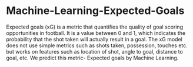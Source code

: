 # Machine-Learning-Expected-Goals
Expected goals (xG) is a metric that quantifies the quality of goal scoring opportunities in football.  It is a value between 0 and 1,  which indicates the probability that the shot taken will actually result in a goal. The xG model does not use simple metrics such as shots taken, possession, touches etc. but works on features such as location of shot, angle to goal, distance to goal, etc. We predict this metric- Expected goals by Machine Learning.
